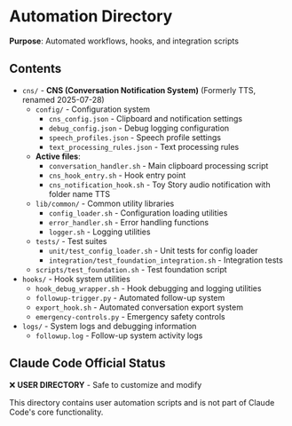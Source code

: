 # Automation Directory
**Purpose**: Automated workflows, hooks, and integration scripts

## Contents
- `cns/` - **CNS (Conversation Notification System)** (Formerly TTS, renamed 2025-07-28)
  - `config/` - Configuration system
    - `cns_config.json` - Clipboard and notification settings
    - `debug_config.json` - Debug logging configuration
    - `speech_profiles.json` - Speech profile settings
    - `text_processing_rules.json` - Text processing rules
  - **Active files**:
    - `conversation_handler.sh` - Main clipboard processing script
    - `cns_hook_entry.sh` - Hook entry point
    - `cns_notification_hook.sh` - Toy Story audio notification with folder name TTS
  - `lib/common/` - Common utility libraries
    - `config_loader.sh` - Configuration loading utilities
    - `error_handler.sh` - Error handling functions
    - `logger.sh` - Logging utilities
  - `tests/` - Test suites
    - `unit/test_config_loader.sh` - Unit tests for config loader
    - `integration/test_foundation_integration.sh` - Integration tests
  - `scripts/test_foundation.sh` - Test foundation script
- `hooks/` - Hook system utilities
  - `hook_debug_wrapper.sh` - Hook debugging and logging utilities
  - `followup-trigger.py` - Automated follow-up system
  - `export_hook.sh` - Automated conversation export system
  - `emergency-controls.py` - Emergency safety controls
- `logs/` - System logs and debugging information  
  - `followup.log` - Follow-up system activity logs

## Claude Code Official Status
❌ **USER DIRECTORY** - Safe to customize and modify

This directory contains user automation scripts and is not part of Claude Code's core functionality.